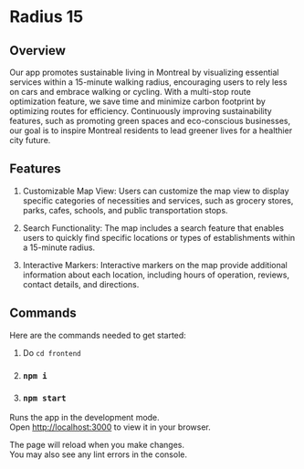 # Radius 15

## Overview

Our app promotes sustainable living in Montreal by visualizing essential services within a 15-minute walking radius, encouraging users to rely less on cars and embrace walking or cycling. With a multi-stop route optimization feature, we save time and minimize carbon footprint by optimizing routes for efficiency. Continuously improving sustainability features, such as promoting green spaces and eco-conscious businesses, our goal is to inspire Montreal residents to lead greener lives for a healthier city future.

## Features

1. Customizable Map View: Users can customize the map view to display specific categories of necessities and services, such as grocery stores, parks, cafes, schools, and public transportation stops.

2. Search Functionality: The map includes a search feature that enables users to quickly find specific locations or types of establishments within a 15-minute radius.


3. Interactive Markers: Interactive markers on the map provide additional information about each location, including hours of operation, reviews, contact details, and directions.

## Commands

Here are the commands needed to get started:
1. Do `cd frontend`

2. ### `npm i`

3. ### `npm start`
Runs the app in the development mode.\
Open [http://localhost:3000](http://localhost:3000) to view it in your browser.

The page will reload when you make changes.\
You may also see any lint errors in the console.



